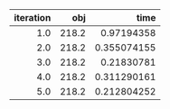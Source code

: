 | iteration |     obj |          time |
| ---------:| -------:| -------------:|
|     $1.0$ | $218.2$ |  $0.97194358$ |
|     $2.0$ | $218.2$ | $0.355074155$ |
|     $3.0$ | $218.2$ |  $0.21830781$ |
|     $4.0$ | $218.2$ | $0.311290161$ |
|     $5.0$ | $218.2$ | $0.212804252$ |

